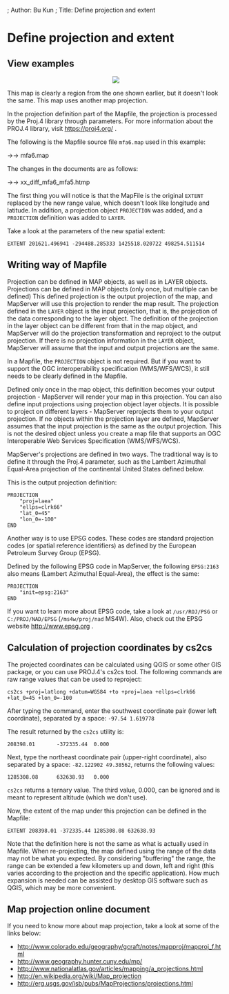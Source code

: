 ; Author: Bu Kun
; Title: Define projection and extent

# Define projection and extent

## View examples

<p align="center">
<img class="img_border" src="{SITE_URL}/cgi-bin/mapserv?map=/owg/mfa6.map&layer=topo&mode=map" />
</p>




This map is clearly a region from the one shown earlier, but it doesn't look the same. This map uses another map projection.

In the projection definition part of the Mapfile, the projection is processed by the Proj.4 library through parameters. For more information about the PROJ.4 library, visit
<a href="https://proj4.org/" target="_blank">
https://proj4.org/
</a> .

<!-- http://trac.osgeo.org/proj/ -->

The following is the Mapfile source file ``mfa6.map`` used in this example:

->-> mfa6.map

The changes in the documents are as follows:

->-> xx_diff_mfa6_mfa5.htmp

The first thing you will notice is that the MapFile is the original ``EXTENT`` replaced by the new range value, which doesn't look like longitude and latitude. In addition, a projection object ``PROJECTION`` was added, and a ``PROJECTION`` definition was added to ``LAYER``.

Take a look at the parameters of the new spatial extent:

    EXTENT 201621.496941 -294488.285333 1425518.020722 498254.511514

<!--
To the extent that we provide MapServer, we need to project the same units in the output.
Since the units in Lambert azimuth and other areas are meters, we have a new degree of rice.
-->

## Writing way of Mapfile

Projection can be defined in MAP objects, as well as in LAYER objects.
Projections can be defined in MAP objects (only once, but multiple can be defined)
This defined projection is the output projection of the map, and MapServer will use this projection to render the map result. The projection defined in the ``LAYER`` object is the input projection, that is, the projection of the data corresponding to the layer object. The definition of the projection in the layer object can be different from that in the map object, and MapServer will do the projection transformation and reproject to the output projection. If there is no projection information in the ``LAYER`` object, MapServer will assume that the input and output projections are the same.

In a Mapfile, the ``PROJECTION`` object is not required.
But if you want to support the OGC interoperability specification (WMS/WFS/WCS), it still needs to be clearly defined in the Mapfile.

Defined only once in the map object, this definition becomes your output projection - MapServer will render your map in this projection. You can also define input projections using projection object layer objects. It is possible to project on different layers - MapServer reprojects them to your output projection. If no objects within the projection layer are defined, MapServer assumes that the input projection is the same as the output projection. This is not the desired object unless you create a map file that supports an OGC Interoperable Web Services Specification (WMS/WFS/WCS).

MapServer's projections are defined in two ways. The traditional way is to define it through the Proj.4 parameter, such as the Lambert Azimuthal Equal-Area projection of the continental United States defined below.

This is the output projection definition:

    PROJECTION
        "proj=laea"
        "ellps=clrk66"
        "lat_0=45"
        "lon_0=-100"
    END

Another way is to use EPSG codes. These codes are standard projection codes (or spatial reference identifiers) as defined by the European Petroleum Survey Group (EPSG).
<!-- In the case of the Lambert azimuthal equal-area projection, it has a code of ``2163``. -->
Defined by the following EPSG code in MapServer, the following ``EPSG:2163`` also means (Lambert Azimuthal Equal-Area), the effect is the same:

    PROJECTION
        "init=epsg:2163"
    END
    
If you want to learn more about EPSG code, take a look at ``/usr/ROJ/PSG`` or ``C:/PROJ/NAD/EPSG`` (``/ms4w/proj/nad`` MS4W). Also, check out the EPSG website
<a href="http://www.epsg.org" target="_blank">
http://www.epsg.org
</a>.
    
    
## Calculation of projection coordinates by cs2cs

The projected coordinates can be calculated using QGIS or some other GIS package, or you can use PROJ.4's cs2cs tool. The following commands are raw range values that can be used to reproject:

    cs2cs +proj=latlong +datum=WGS84 +to +proj=laea +ellps=clrk66 +lat_0=45 +lon_0=-100

After typing the command, enter the southwest coordinate pair (lower left coordinate), separated by a space: ``-97.54 1.619778``

The result returned by the ``cs2cs`` utility is:


    208398.01       -372335.44  0.000



Next, type the northeast coordinate pair (upper-right coordinate), also separated by a space: ``-82.122902 49.38562``, returns the following values:


    1285308.08      632638.93   0.000



``cs2cs`` returns a ternary value. The third value, 0.000, can be ignored and is meant to represent altitude (which we don't use).

Now, the extent of the map under this projection can be defined in the Mapfile:


    EXTENT 208398.01 -372335.44 1285308.08 632638.93

Note that the definition here is not the same as what is actually used in Mapfile.
When re-projecting, the map defined using the range of the data may not be what you expected.
By considering "buffering" the range, the range can be extended a few kilometers up and down, left and right (this varies according to the projection and the specific application).
How much expansion is needed can be assisted by desktop GIS software such as QGIS, which may be more convenient.



## Map projection online document

If you need to know more about map projection, take a look at some of the links below:

- <a href="http://www.colorado.edu/geography/gcraft/notes/mapproj/mapproj_f.html" target="_blank">
    http://www.colorado.edu/geography/gcraft/notes/mapproj/mapproj_f.html</a>
- <a href="http://www.geography.hunter.cuny.edu/mp/" target="_blank">
    http://www.geography.hunter.cuny.edu/mp/</a>
- <a href="http://www.nationalatlas.gov/articles/mapping/a_projections.html" target="_blank">
    http://www.nationalatlas.gov/articles/mapping/a_projections.html </a>
- <a href="http://en.wikipedia.org/wiki/Map_projection" target="_blank">
    http://en.wikipedia.org/wiki/Map_projection </a>
- <a href="http://erg.usgs.gov/isb/pubs/MapProjections/projections.html" target="_blank">
    http://erg.usgs.gov/isb/pubs/MapProjections/projections.html </a>



